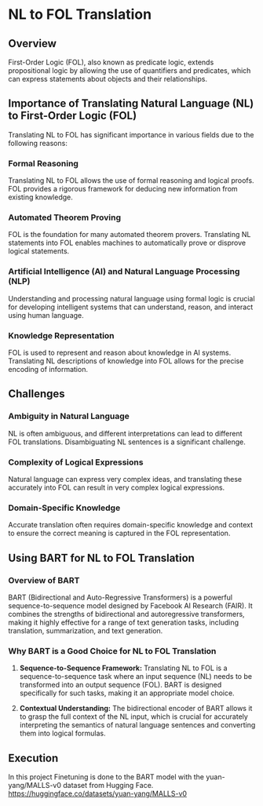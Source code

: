 # NL to FOL Translation

## Overview
First-Order Logic (FOL), also known as predicate logic, extends propositional logic by allowing the use of quantifiers and predicates, which can express statements about objects and their relationships.

## Importance of Translating Natural Language (NL) to First-Order Logic (FOL)

Translating NL to FOL has significant importance in various fields due to the following reasons:

### Formal Reasoning
Translating NL to FOL allows the use of formal reasoning and logical proofs. FOL provides a rigorous framework for deducing new information from existing knowledge.

### Automated Theorem Proving
FOL is the foundation for many automated theorem provers. Translating NL statements into FOL enables machines to automatically prove or disprove logical statements.

### Artificial Intelligence (AI) and Natural Language Processing (NLP)
Understanding and processing natural language using formal logic is crucial for developing intelligent systems that can understand, reason, and interact using human language.

### Knowledge Representation
FOL is used to represent and reason about knowledge in AI systems. Translating NL descriptions of knowledge into FOL allows for the precise encoding of information.

## Challenges

### Ambiguity in Natural Language
NL is often ambiguous, and different interpretations can lead to different FOL translations. Disambiguating NL sentences is a significant challenge.

### Complexity of Logical Expressions
Natural language can express very complex ideas, and translating these accurately into FOL can result in very complex logical expressions.

### Domain-Specific Knowledge
Accurate translation often requires domain-specific knowledge and context to ensure the correct meaning is captured in the FOL representation.

## Using BART for NL to FOL Translation

### Overview of BART
BART (Bidirectional and Auto-Regressive Transformers) is a powerful sequence-to-sequence model designed by Facebook AI Research (FAIR). It combines the strengths of bidirectional and autoregressive transformers, making it highly effective for a range of text generation tasks, including translation, summarization, and text generation.

### Why BART is a Good Choice for NL to FOL Translation

1. **Sequence-to-Sequence Framework:**
   Translating NL to FOL is a sequence-to-sequence task where an input sequence (NL) needs to be transformed into an output sequence (FOL). BART is designed specifically for such tasks, making it an appropriate model choice.

2. **Contextual Understanding:**
   The bidirectional encoder of BART allows it to grasp the full context of the NL input, which is crucial for accurately interpreting the semantics of natural language sentences and converting them into logical formulas.

## Execution 
In this project Finetuning is done to the BART model with the yuan-yang/MALLS-v0 dataset from Hugging Face.
https://huggingface.co/datasets/yuan-yang/MALLS-v0
